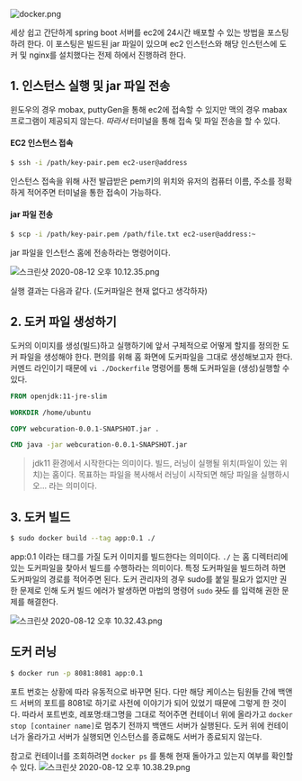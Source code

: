 ![docker.png](https://firebasestorage.googleapis.com/v0/b/twl-image-storage.appspot.com/o/docker.png?alt=media&token=ecf2155b-913c-4aa1-9ad0-a24bb36d9add)

세상 쉽고 간단하게 spring boot 서버를 ec2에 24시간 배포할 수 있는 방법을 포스팅하려 한다. 이 포스팅은 빌드된 jar 파일이 있으며 ec2 인스턴스와 해당 인스턴스에 도커 및 nginx를 설치했다는 전제 하에서 진행하려 한다. 

## 1. 인스턴스 실행 및 jar 파일 전송

윈도우의 경우 mobax, puttyGen을 통해 ec2에 접속할 수 있지만 맥의 경우 mabax 프로그램이 제공되지 않는다. *따라서* 터미널을 통해 접속 및 파일 전송을 할 수 있다. 

#### EC2 인스턴스 접속

```bash
$ ssh -i /path/key-pair.pem ec2-user@address
```

인스턴스 접속을 위해 사전 발급받은 pem키의 위치와 유저의 컴퓨터 이름, 주소를 정확하게 적어주면 터미널을 통한 접속이 가능하다. 

#### jar 파일 전송

```bash
$ scp -i /path/key-pair.pem /path/file.txt ec2-user@address:~
```

jar 파일을 인스턴스 홈에 전송하라는 명령어이다. 

![스크린샷 2020-08-12 오후 10.12.35.png](https://firebasestorage.googleapis.com/v0/b/twl-image-storage.appspot.com/o/%E1%84%89%E1%85%B3%E1%84%8F%E1%85%B3%E1%84%85%E1%85%B5%E1%86%AB%E1%84%89%E1%85%A3%E1%86%BA%202020-08-12%20%E1%84%8B%E1%85%A9%E1%84%92%E1%85%AE%2010.12.35.png?alt=media&token=9737bd82-5764-4dd2-93f0-73c1571ba966)

실행 결과는 다음과 같다. (도커파일은 현재 없다고 생각하자)


## 2. 도커 파일 생성하기

도커의 이미지를 생성(빌드)하고 실행하기에 앞서 구체적으로 어떻게 할지를 정의한 도커 파일을 생성해야 한다. 편의를 위해 홈 화면에 도커파일을 그대로 생성해보고자 한다. 커멘드 라인이기 때문에 `vi ./Dockerfile`  명령어를 통해 도커파일을 (생성)실행할 수 있다. 

```dockerfile
FROM openjdk:11-jre-slim

WORKDIR /home/ubuntu

COPY webcuration-0.0.1-SNAPSHOT.jar .

CMD java -jar webcuration-0.0.1-SNAPSHOT.jar
```

>  jdk11 환경에서 시작한다는 의미이다. 
>  빌드, 러닝이 실행될 위치(파일이 있는 위치)는 홈이다. 
>  목표하는 파일을 복사해서 러닝이 시작되면 해당 파일을 실행하시오... 라는 의미이다. 


## 3. 도커 빌드

```bash
$ sudo docker build --tag app:0.1 ./
```

app:0.1 이라는 태그를 가질 도커 이미지를 빌드한다는 의미이다. ` ./ ` 는 홈 디렉터리에 있는 도커파일을 찾아서 빌드를 수행하라는 의미이다. 특정 도커파일을 빌드하려 하면 도커파일의 경로를 적어주면 된다. 
도커 관리자의 경우 sudo를 붙일 필요가 없지만 권한 문제로 인해 도커 빌드 에러가 발생하면 마법의 명령어 `sudo` ~~갓도~~ 를 입력해 권한 문제를 해결한다. 

![스크린샷 2020-08-12 오후 10.32.43.png](https://firebasestorage.googleapis.com/v0/b/twl-image-storage.appspot.com/o/%E1%84%89%E1%85%B3%E1%84%8F%E1%85%B3%E1%84%85%E1%85%B5%E1%86%AB%E1%84%89%E1%85%A3%E1%86%BA%202020-08-12%20%E1%84%8B%E1%85%A9%E1%84%92%E1%85%AE%2010.32.43.png?alt=media&token=0eddabff-2539-4a82-9438-15beefb59cda)

## 도커 러닝

```bash
$ docker run -p 8081:8081 app:0.1 
```

포트 번호는 상황에 따라 유동적으로 바꾸면 된다. 다만 해당 케이스는 팀원들 간에 백앤드 서버의 포트를 8081로 하기로 사전에 이야기가 되어 있었기 때문에 그렇게 한 것이다. 
따라서 포트번호, 레포명:태그명을  그대로 적어주면 컨테이너 위에 올라가고   `docker stop [container name]`로 멈추기 전까지 백앤드 서버가 실행된다. 도커 위에 컨테이너가 올라가고 서버가 실행되면 인스턴스를 종료해도 서버가 종료되지 않는다. 

참고로 컨테이너를 조회하려면 `docker ps` 를 통해 현재 돌아가고 있는지 여부를 확인할 수 있다. 
![스크린샷 2020-08-12 오후 10.38.29.png](https://firebasestorage.googleapis.com/v0/b/twl-image-storage.appspot.com/o/%E1%84%89%E1%85%B3%E1%84%8F%E1%85%B3%E1%84%85%E1%85%B5%E1%86%AB%E1%84%89%E1%85%A3%E1%86%BA%202020-08-12%20%E1%84%8B%E1%85%A9%E1%84%92%E1%85%AE%2010.38.29.png?alt=media&token=8824a637-c8dc-4730-97b8-5e66b8a56456)

